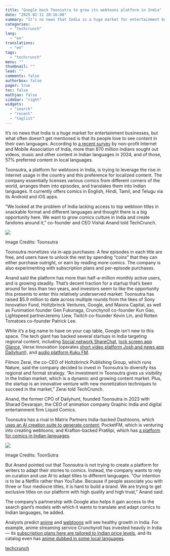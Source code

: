 ```yaml
---
title: "Google back Toonsutra to grow its webtoons platform in India"
date: "2025-02-11 20:16:00"
summary: "It’s no news that India is a huge market for entertainment businesses, but what often doesn’t get mentioned is that its people love to see content in their own languages. According to a recent survey by non-profit Internet and Mobile Association of India, more than 870 million Indians sought out..."
categories:
  - "techcrunch"
lang:
  - "en"
translations:
  - "en"
tags:
  - "techcrunch"
menu: ""
thumbnail: ""
lead: ""
comments: false
authorbox: false
pager: true
toc: false
mathjax: false
sidebar: "right"
widgets:
  - "search"
  - "recent"
  - "taglist"
---
```


It’s no news that India is a huge market for entertainment businesses, but what often doesn’t get mentioned is that its people love to see content in their own languages. According to [a recent survey](https://www.iamai.in/guest-checkout/NzY1Ng==) by non-profit Internet and Mobile Association of India, more than 870 million Indians sought out videos, music and other content in Indian languages in 2024, and of those, 57% preferred content in local languages.

Toonsutra, a platform for webtoons in India, is trying to leverage the rise in internet usage in the country and this preference for localized content. The company essentially licenses various comics from different corners of the world, arranges them into episodes, and translates them into Indian languages. It currently offers comics in English, Hindi, Tamil, and Telugu via its Android and iOS apps.

“We looked at the problem of India lacking access to top webtoon titles in snackable format and different languages and thought there is a big opportunity here. We want to grow comics culture in India and create fandoms around it,” co-founder and CEO Vishal Anand told TechCrunch.

![](https://techcrunch.com/wp-content/uploads/2025/02/toonsutra-app.jpeg?w=320)

Image Credits: Toonsutra

Toonsutra monetizes via in-app purchases: A few episodes in each title are free, and users have to unlock the rest by spending “coins” that they can either purchase outright, or earn by reading more comics. The company is also experimenting with subscription plans and per-episode purchases.

Anand said the platform has more than half-a-million monthly active users, and is growing steadily. That’s decent traction for a startup that’s been around for less than two years, and investors seem to like the opportunity this presents to enter this relatively underserved market: Toonsutra has raised $5.9 million to date across multiple rounds from the likes of Sony Innovation Fund, Holtzbrinck Ventures, Google, and Maiora Capital, as well as Funimation founder Gen Fukunaga, Crunchyroll co-founder Kun Gao, Lightspeed partnerJeremy Liew, Twitch co-founder Kevin Lin, and Rotten Tomatoes co-founder Patrick Lee.

While it’s a big name to have on your cap table, Google isn’t new to this space. The tech giant has backed several startups in India targeting regional content, including [Social network ShareChat](https://techcrunch.com/2024/04/14/sharechats-valuation-drops-below-2-billion-in-new-funding/), [lock screen app Glance](https://techcrunch.com/2024/04/23/india-glance-pilots-android-lockscreen-platform-in-us/), Verse Innovation (operates [short video platform Josh and news app Dailyhunt](https://techcrunch.com/2021/08/11/india-verse-raises-over-450-million-to-expand-dailyhunt-and-josh-apps-globally/)), and [audio platform Kuku FM](https://techcrunch.com/2023/09/20/google-backed-indian-audio-platform-kuku-fm-raises-25-million/).

Filmon Zerai, the co-CEO of Holtzbrinck Publishing Group, which runs Nature, said the company decided to invest in Toonsutra to diversify itss regional and format strategy. “An investment in Toonsutra gives us visibility in the Indian market, which is a dynamic and growing content market. Plus, the startup is an innovative venture with new monetization techniques to succeed in the market,” Zerai told TechCrunch.

Anand, the former CPO of Dailyhunt, founded Toonsutra in 2023 with Sharad Devarajan, the CEO of animation company Graphic India and digital entertainment firm Liquid Comics.

Toonsutra has a rival in Matrix Partners India-backed Dashtoons, which [uses an AI creation suite to generate content](https://techcrunch.com/2023/11/02/dashtoon/); PocketFM, which is venturing into creating webtoons; and Krafton-backed Pratilipi, which has [a platform for comics in Indian languages](https://techcrunch.com/2021/07/14/indian-storytelling-platform-pratilipi-raises-48-million-led-by-gaming-giant-krafton/).

![](https://techcrunch.com/wp-content/uploads/2025/02/toonsutra-ocrx-gemini_Gif.gif?w=680)

Image Credits: ToonSutra

But Anand pointed out that Toonsutra is not trying to create a platform for writers to adapt their stories to comics. Instead, the company wants to rely on curation and use AI to adapt titles to different languages. “Our intention is to be a Netflix rather than YouTube. Because if people associate you with three or four mediocre titles, it is hard to build a brand. We are trying to get exclusive titles on our platform with high quality and high trust,” Anand said.

The company’s partnership with Google also helps it gain access to the search giant’s models with which it wants to translate and adapt comics to Indian languages, he added.

Analysts predict [anime](https://www.thecurrent.com/anime-india-streaming-gaming) and [webtoons](https://www.grandviewresearch.com/industry-analysis/webtoons-market-report) will see healthy growth in India. For example, anime streaming service Crunchyroll has invested heavily in India — its [subscription plans here are tailored to Indian price levels](https://restofworld.org/2024/crunchyroll-india-subscription-price/), and its catalog even has [anime dubbed in some local languages](https://in.ign.com/crunchyroll/200821/feature/crunchyrolls-growth-in-india-so-far-and-what-genres-indian-anime-fans-resonate-with#:~:text=India%20is%20a%20%E2%80%9Cgrowth%20engine%E2%80%9D%20for%20Crunchyroll.&text=Crunchyroll%20began%20focusing%20on%20the,increasing%20its%20subscribers%20in%20India.).

[techcrunch](https://techcrunch.com/2025/02/11/google-back-toonsutra-to-grow-its-webtoons-platform-in-india/)
